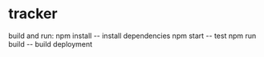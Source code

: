# tracker

build and run:
npm install -- install dependencies
npm start -- test
npm run build -- build deployment
